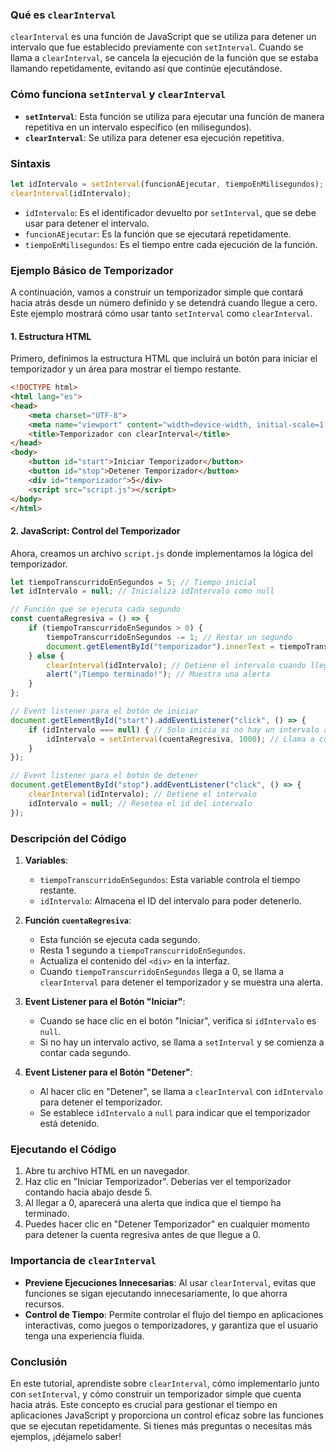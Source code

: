 ### **Qué es `clearInterval`**

`clearInterval` es una función de JavaScript que se utiliza para detener un intervalo que fue establecido previamente con `setInterval`. Cuando se llama a `clearInterval`, se cancela la ejecución de la función que se estaba llamando repetidamente, evitando así que continúe ejecutándose.

### **Cómo funciona `setInterval` y `clearInterval`**

- **`setInterval`**: Esta función se utiliza para ejecutar una función de manera repetitiva en un intervalo específico (en milisegundos).
- **`clearInterval`**: Se utiliza para detener esa ejecución repetitiva.

### **Sintaxis**

```javascript
let idIntervalo = setInterval(funcionAEjecutar, tiempoEnMilisegundos);
clearInterval(idIntervalo);
```

- `idIntervalo`: Es el identificador devuelto por `setInterval`, que se debe usar para detener el intervalo.
- `funcionAEjecutar`: Es la función que se ejecutará repetidamente.
- `tiempoEnMilisegundos`: Es el tiempo entre cada ejecución de la función.

### **Ejemplo Básico de Temporizador**

A continuación, vamos a construir un temporizador simple que contará hacia atrás desde un número definido y se detendrá cuando llegue a cero. Este ejemplo mostrará cómo usar tanto `setInterval` como `clearInterval`.

#### **1. Estructura HTML**

Primero, definimos la estructura HTML que incluirá un botón para iniciar el temporizador y un área para mostrar el tiempo restante.

```html
<!DOCTYPE html>
<html lang="es">
<head>
    <meta charset="UTF-8">
    <meta name="viewport" content="width=device-width, initial-scale=1.0">
    <title>Temporizador con clearInterval</title>
</head>
<body>
    <button id="start">Iniciar Temporizador</button>
    <button id="stop">Detener Temporizador</button>
    <div id="temporizador">5</div>
    <script src="script.js"></script>
</body>
</html>
```

#### **2. JavaScript: Control del Temporizador**

Ahora, creamos un archivo `script.js` donde implementamos la lógica del temporizador.

```javascript
let tiempoTranscurridoEnSegundos = 5; // Tiempo inicial
let idIntervalo = null; // Inicializa idIntervalo como null

// Función que se ejecuta cada segundo
const cuentaRegresiva = () => {
    if (tiempoTranscurridoEnSegundos > 0) {
        tiempoTranscurridoEnSegundos -= 1; // Restar un segundo
        document.getElementById("temporizador").innerText = tiempoTranscurridoEnSegundos; // Actualiza el texto
    } else {
        clearInterval(idIntervalo); // Detiene el intervalo cuando llega a 0
        alert("¡Tiempo terminado!"); // Muestra una alerta
    }
};

// Event listener para el botón de iniciar
document.getElementById("start").addEventListener("click", () => {
    if (idIntervalo === null) { // Solo inicia si no hay un intervalo activo
        idIntervalo = setInterval(cuentaRegresiva, 1000); // Llama a cuentaRegresiva cada segundo
    }
});

// Event listener para el botón de detener
document.getElementById("stop").addEventListener("click", () => {
    clearInterval(idIntervalo); // Detiene el intervalo
    idIntervalo = null; // Resetea el id del intervalo
});
```

### **Descripción del Código**

1. **Variables**:
   - `tiempoTranscurridoEnSegundos`: Esta variable controla el tiempo restante.
   - `idIntervalo`: Almacena el ID del intervalo para poder detenerlo.

2. **Función `cuentaRegresiva`**:
   - Esta función se ejecuta cada segundo.
   - Resta 1 segundo a `tiempoTranscurridoEnSegundos`.
   - Actualiza el contenido del `<div>` en la interfaz.
   - Cuando `tiempoTranscurridoEnSegundos` llega a 0, se llama a `clearInterval` para detener el temporizador y se muestra una alerta.

3. **Event Listener para el Botón "Iniciar"**:
   - Cuando se hace clic en el botón "Iniciar", verifica si `idIntervalo` es `null`.
   - Si no hay un intervalo activo, se llama a `setInterval` y se comienza a contar cada segundo.

4. **Event Listener para el Botón "Detener"**:
   - Al hacer clic en "Detener", se llama a `clearInterval` con `idIntervalo` para detener el temporizador.
   - Se establece `idIntervalo` a `null` para indicar que el temporizador está detenido.

### **Ejecutando el Código**

1. Abre tu archivo HTML en un navegador.
2. Haz clic en "Iniciar Temporizador". Deberías ver el temporizador contando hacia abajo desde 5.
3. Al llegar a 0, aparecerá una alerta que indica que el tiempo ha terminado.
4. Puedes hacer clic en "Detener Temporizador" en cualquier momento para detener la cuenta regresiva antes de que llegue a 0.

### **Importancia de `clearInterval`**

- **Previene Ejecuciones Innecesarias**: Al usar `clearInterval`, evitas que funciones se sigan ejecutando innecesariamente, lo que ahorra recursos.
- **Control de Tiempo**: Permite controlar el flujo del tiempo en aplicaciones interactivas, como juegos o temporizadores, y garantiza que el usuario tenga una experiencia fluida.

### **Conclusión**

En este tutorial, aprendiste sobre `clearInterval`, cómo implementarlo junto con `setInterval`, y cómo construir un temporizador simple que cuenta hacia atrás. Este concepto es crucial para gestionar el tiempo en aplicaciones JavaScript y proporciona un control eficaz sobre las funciones que se ejecutan repetidamente. Si tienes más preguntas o necesitas más ejemplos, ¡déjamelo saber!